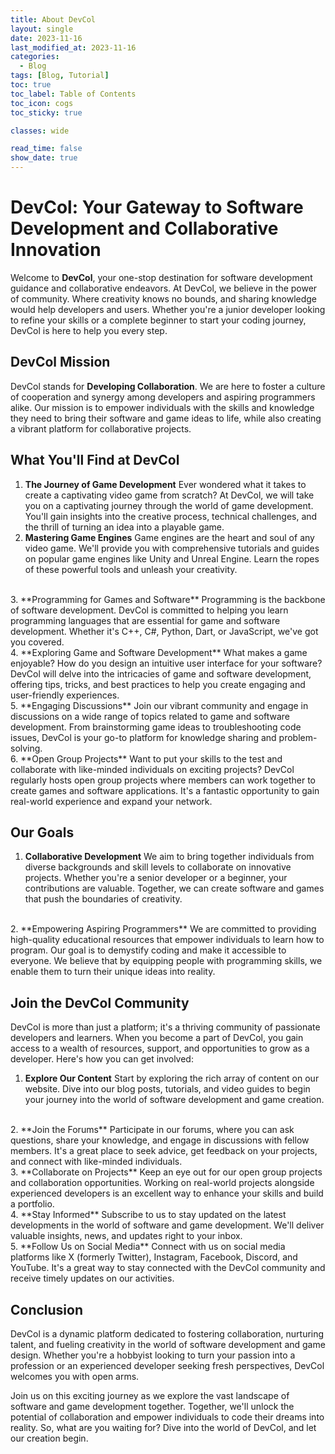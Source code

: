 ```yaml
---
title: About DevCol
layout: single
date: 2023-11-16
last_modified_at: 2023-11-16
categories:
  - Blog
tags: [Blog, Tutorial]
toc: true
toc_label: Table of Contents
toc_icon: cogs
toc_sticky: true

classes: wide

read_time: false
show_date: true
---
```


# DevCol: Your Gateway to Software Development and Collaborative Innovation

Welcome to **DevCol**, your one-stop destination for software development guidance and collaborative endeavors. At DevCol, we believe in the power of community. Where creativity knows no bounds, and sharing knowledge would help developers and users. Whether you're a junior developer looking to refine your skills or a complete beginner to start your coding journey, DevCol is here to help you every step.

## DevCol Mission
DevCol stands for **Developing Collaboration**. We are here to foster a culture of cooperation and synergy among developers and aspiring programmers alike. Our mission is to empower individuals with the skills and knowledge they need to bring their software and game ideas to life, while also creating a vibrant platform for collaborative projects.

## What You'll Find at DevCol

1. **The Journey of Game Development**
   Ever wondered what it takes to create a captivating video game from scratch? At DevCol, we will take you on a captivating journey through the world of game development. You'll gain insights into the creative process, technical challenges, and the thrill of turning an idea into a playable game.
   <br>
2. **Mastering Game Engines**
   Game engines are the heart and soul of any video game. We'll provide you with comprehensive tutorials and guides on popular game engines like Unity and Unreal Engine. Learn the ropes of these powerful tools and unleash your creativity.
<br>
3. **Programming for Games and Software**
   Programming is the backbone of software development. DevCol is committed to helping you learn programming languages that are essential for game and software development. Whether it's C++, C#, Python, Dart, or JavaScript, we've got you covered.
<br>
4. **Exploring Game and Software Development**
   What makes a game enjoyable? How do you design an intuitive user interface for your software? DevCol will delve into the intricacies of game and software development, offering tips, tricks, and best practices to help you create engaging and user-friendly experiences.
<br>
5. **Engaging Discussions**
   Join our vibrant community and engage in discussions on a wide range of topics related to game and software development. From brainstorming game ideas to troubleshooting code issues, DevCol is your go-to platform for knowledge sharing and problem-solving.
<br>
6. **Open Group Projects**
   Want to put your skills to the test and collaborate with like-minded individuals on exciting projects? DevCol regularly hosts open group projects where members can work together to create games and software applications. It's a fantastic opportunity to gain real-world experience and expand your network.

## Our Goals

1. **Collaborative Development**
   We aim to bring together individuals from diverse backgrounds and skill levels to collaborate on innovative projects. Whether you're a senior developer or a beginner, your contributions are valuable. Together, we can create software and games that push the boundaries of creativity.
<br>
2. **Empowering Aspiring Programmers**
   We are committed to providing high-quality educational resources that empower individuals to learn how to program. Our goal is to demystify coding and make it accessible to everyone. We believe that by equipping people with programming skills, we enable them to turn their unique ideas into reality.

## Join the DevCol Community
DevCol is more than just a platform; it's a thriving community of passionate developers and learners. When you become a part of DevCol, you gain access to a wealth of resources, support, and opportunities to grow as a developer. Here's how you can get involved:

1. **Explore Our Content**
   Start by exploring the rich array of content on our website. Dive into our blog posts, tutorials, and video guides to begin your journey into the world of software development and game creation.
<br>
2. **Join the Forums**
   Participate in our forums, where you can ask questions, share your knowledge, and engage in discussions with fellow members. It's a great place to seek advice, get feedback on your projects, and connect with like-minded individuals.
<br>
3. **Collaborate on Projects**
   Keep an eye out for our open group projects and collaboration opportunities. Working on real-world projects alongside experienced developers is an excellent way to enhance your skills and build a portfolio.
<br>
4. **Stay Informed**
   Subscribe to us to stay updated on the latest developments in the world of software and game development. We'll deliver valuable insights, news, and updates right to your inbox.
<br>
5. **Follow Us on Social Media**
   Connect with us on social media platforms like X (formerly Twitter), Instagram, Facebook, Discord, and YouTube. It's a great way to stay connected with the DevCol community and receive timely updates on our activities.

## Conclusion
DevCol is a dynamic platform dedicated to fostering collaboration, nurturing talent, and fueling creativity in the world of software development and game design. Whether you're a hobbyist looking to turn your passion into a profession or an experienced developer seeking fresh perspectives, DevCol welcomes you with open arms.

Join us on this exciting journey as we explore the vast landscape of software and game development together. Together, we'll unlock the potential of collaboration and empower individuals to code their dreams into reality. So, what are you waiting for? Dive into the world of DevCol, and let our creation begin.
